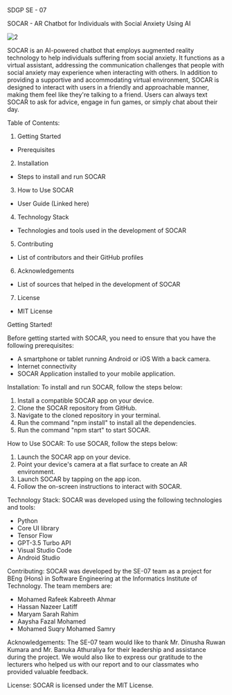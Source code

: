 SDGP SE - 07

SOCAR - AR Chatbot for Individuals with Social Anxiety Using AI

![2](https://github.com/SamryMohamed2001/SDGP-SE-07/assets/118212755/f6059403-b30c-4e59-ab80-30aa25c0004e)




SOCAR is an AI-powered chatbot that employs augmented reality technology to help individuals suffering from social anxiety. It functions as a virtual assistant, addressing the communication challenges that people with social anxiety may experience when interacting with others. In addition to providing a supportive and accommodating virtual environment, SOCAR is designed to interact with users in a friendly and approachable manner, making them feel like they're talking to a friend. Users can always text SOCAR to ask for advice, engage in fun games, or simply chat about their day.

Table of Contents:

1. Getting Started
- Prerequisites

2. Installation
- Steps to install and run SOCAR

3. How to Use SOCAR
- User Guide (Linked here)

4. Technology Stack
- Technologies and tools used in the development of SOCAR

5. Contributing
- List of contributors and their GitHub profiles

6. Acknowledgements
- List of sources that helped in the development of SOCAR

7. License
- MIT License

Getting Started!

Before getting started with SOCAR, you need to ensure that you have the following prerequisites:
- A smartphone or tablet running Android or iOS With a back camera.
- Internet connectivity
- SOCAR Application installed to your mobile application.

Installation:
To install and run SOCAR, follow the steps below:
1. Install a compatible SOCAR app on your device.
2. Clone the SOCAR repository from GitHub.
3. Navigate to the cloned repository in your terminal.
4. Run the command "npm install" to install all the dependencies.
5. Run the command "npm start" to start SOCAR.

How to Use SOCAR:
To use SOCAR, follow the steps below:
1. Launch the SOCAR app on your device.
2. Point your device's camera at a flat surface to create an AR environment.
3. Launch SOCAR by tapping on the app icon.
4. Follow the on-screen instructions to interact with SOCAR.

Technology Stack:
SOCAR was developed using the following technologies and tools:
- Python
- Core UI library
- Tensor Flow
- GPT-3.5 Turbo API
- Visual Studio Code
- Android Studio

Contributing:
SOCAR was developed by the SE-07 team as a project for BEng (Hons) in Software Engineering at the Informatics Institute of Technology. The team members are:
- Mohamed Rafeek Kabreeth Ahmar 
- Hassan Nazeer Latiff
- Maryam Sarah Rahim
- Aaysha Fazal Mohamed
- Mohamed Suqry Mohamed Samry

Acknowledgements:
The SE-07 team would like to thank Mr. Dinusha Ruwan Kumara and Mr. Banuka Athuraliya for their leadership and assistance during the project. We would also like to express our gratitude to the lecturers who helped us with our report and to our classmates who provided valuable feedback.

License:
SOCAR is licensed under the MIT License.

